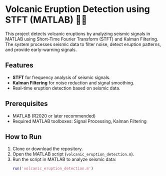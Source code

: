 # Volcanic Eruption Detection using STFT (MATLAB) 🚨🌋

This project detects volcanic eruptions by analyzing seismic signals in MATLAB using Short-Time Fourier Transform (STFT) and Kalman Filtering. The system processes seismic data to filter noise, detect eruption patterns, and provide early-warning signals.

## Features
- **STFT** for frequency analysis of seismic signals.
- **Kalman Filtering** for noise reduction and signal smoothing.
- Real-time eruption detection based on seismic data.

## Prerequisites
- MATLAB (R2020 or later recommended)
- Required MATLAB toolboxes: Signal Processing, Kalman Filtering

## How to Run
1. Clone or download the repository.
2. Open the MATLAB script (`volcanic_eruption_detection.m`).
3. Run the script in MATLAB to analyze seismic data:
   ```matlab
   run('volcanic_eruption_detection.m')
